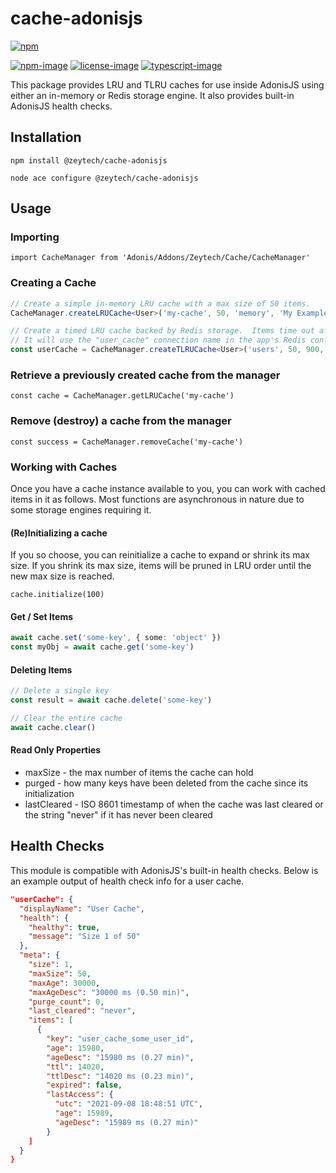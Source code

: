 # cache-adonisjs

[![npm](https://img.shields.io/npm/v/@zeytech/cache-adonisjs.svg)](https://www.npmjs.com/package/@zeytech/cache-adonisjs)


[![npm-image]][npm-url] [![license-image]][license-url] [![typescript-image]][typescript-url]

This package provides LRU and TLRU caches for use inside AdonisJS using either an in-memory or Redis storage engine.  It also provides built-in AdonisJS health checks.

## Installation

`npm install @zeytech/cache-adonisjs`

`node ace configure @zeytech/cache-adonisjs`

## Usage

### Importing
`import CacheManager from 'Adonis/Addons/Zeytech/Cache/CacheManager'`

### Creating a Cache
```typescript
// Create a simple in-memory LRU cache with a max size of 50 items.
CacheManager.createLRUCache<User>('my-cache', 50, 'memory', 'My Example Cache')

// Create a timed LRU cache backed by Redis storage.  Items time out after 15 minutes (900 sec.)
// It will use the "user_cache" connection name in the app's Redis config.
const userCache = CacheManager.createTLRUCache<User>('users', 50, 900, 'redis', 'User Cache', 'user_cache')
```

### Retrieve a previously created cache from the manager
`const cache = CacheManager.getLRUCache('my-cache')`

### Remove (destroy) a cache from the manager
`const success = CacheManager.removeCache('my-cache')`

### Working with Caches
Once you have a cache instance available to you, you can work with cached items in it as follows.  Most functions are asynchronous in nature due to some storage engines requiring it.

#### (Re)Initializing a cache
If you so choose, you can reinitialize a cache to expand or shrink its max size.  If you shrink its max size, items will be pruned in LRU order until the new max size is reached.

`cache.initialize(100)`

#### Get / Set Items
```typescript
await cache.set('some-key', { some: 'object' })
const myObj = await cache.get('some-key')
```

#### Deleting Items
```typescript
// Delete a single key
const result = await cache.delete('some-key')

// Clear the entire cache
await cache.clear()
```

#### Read Only Properties
* maxSize - the max number of items the cache can hold
* purged - how many keys have been deleted from the cache since its initialization
* lastCleared - ISO 8601 timestamp of when the cache was last cleared or the string "never" if it has never been cleared

## Health Checks
This module is compatible with AdonisJS's built-in health checks.  Below is an example output of health check info for a user cache.

```json
"userCache": {
  "displayName": "User Cache",
  "health": {
    "healthy": true,
    "message": "Size 1 of 50"
  },
  "meta": {
    "size": 1,
    "maxSize": 50,
    "maxAge": 30000,
    "maxAgeDesc": "30000 ms (0.50 min)",
    "purge_count": 0,
    "last_cleared": "never",
    "items": [
      {
        "key": "user_cache_some_user_id",
        "age": 15980,
        "ageDesc": "15980 ms (0.27 min)",
        "ttl": 14020,
        "ttlDesc": "14020 ms (0.23 min)",
        "expired": false,
        "lastAccess": {
          "utc": "2021-09-08 18:48:51 UTC",
          "age": 15989,
          "ageDesc": "15989 ms (0.27 min)"
        }
    ]
  }
}
```

[npm-image]: https://img.shields.io/npm/v/cache-adonisjs.svg?style=for-the-badge&logo=npm
[npm-url]: https://npmjs.org/package/cache-adonisjs "npm"

[license-image]: https://img.shields.io/npm/l/cache-adonisjs?color=326D88&style=for-the-badge
[license-url]: License.md "license"

[typescript-image]: https://img.shields.io/badge/Typescript-326D88.svg?style=for-the-badge&logo=typescript
[typescript-url]:  "typescript"

